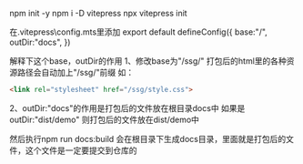 npm init -y
npm i -D vitepress
npx vitepress init

在.vitepress\config.mts里添加
export default defineConfig({
  base:"/",
  outDir:"docs",
})

解释下这个base，outDir的作用
1、修改base为"/ssg/"
打包后的html里的各种资源路径会自动加上"/ssg/"前缀 如：
```html
<link rel="stylesheet" href="/ssg/style.css">
```
2、outDir:"docs"的作用是打包后的文件放在根目录docs中
如果是outDir:"dist/demo" 则打包后的文件放在dist/demo中

然后执行npm run docs:build
会在根目录下生成docs目录，里面就是打包后的文件，这个文件是一定要提交到仓库的

